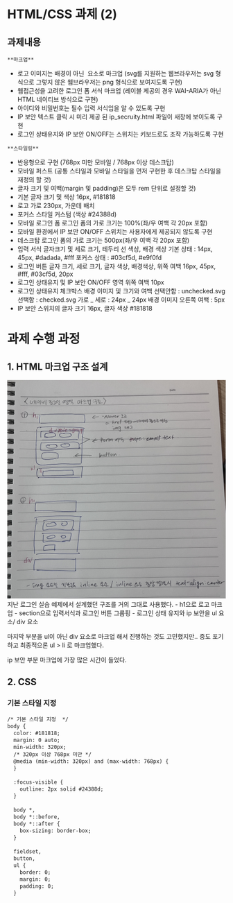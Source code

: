 # HTML/CSS 과제 (2)

## 과제내용

`**마크업**`

- 로고 이미지는 배경이 아닌 <img> 요소로 마크업
  (svg를 지원하는 웹브라우저는 svg 형식으로 그렇지 않은 웹브라우저는 png 형식으로 보여지도록 구현)
- 웹접근성을 고려한 로그인 폼 서식 마크업
  (레이블 제공의 경우 WAI-ARIA가 아닌 HTML 네이티브 방식으로 구현)
- 아이디와 비밀번호는 필수 입력 서식임을 알 수 있도록 구현
- IP 보안 텍스트 클릭 시 미리 제공 된 ip_secruity.html 파일이 새창에 보이도록 구현
- 로그인 상태유지와 IP 보안 ON/OFF는 스위치는 키보드로도 조작 가능하도록 구현

`**스타일링**`

- 반응형으로 구현 (768px 미만 모바일 / 768px 이상 데스크탑)
- 모바일 퍼스트 (공통 스타일과 모바일 스타일을 먼저 구현한 후 데스크탑 스타일을 재정의 할 것)
- 글자 크기 및 여백(margin 및 padding)은 모두 rem 단위로 설정할 것)
- 기본 글자 크기 및 색상
  16px, #181818
- 로고
  가로 230px, 가운데 배치
- 포커스 스타일 커스텀 (색상 #24388d)
- 모바일 로그인 폼 로그인 폼의 가로 크기는 100%(좌/우 여백 각 20px 포함)
- 모바일 환경에서 IP 보안 ON/OFF 스위치는 사용자에게 제공되지 않도록 구현
- 데스크탑 로그인 폼의 가로 크기는 500px(좌/우 여백 각 20px 포함)
- 입력 서식 글자크기 및 세로 크기, 테두리 선 색상, 배경 색상
  기본 상태 : 14px, 45px, #dadada, #fff
  포커스 상태 : #03cf5d, #e9f0fd
- 로그인 버튼 글자 크기, 세로 크기, 글자 색상, 배경색상, 위쪽 여백
  16px, 45px, #fff, #03cf5d, 20px
- 로그인 상태유지 및 IP 보안 ON/OFF 영역 위쪽 여백 10px
- 로그인 상태유지 체크박스 배경 이미지 및 크기와 여백
  선택안함 : unchecked.svg
  선택함 : checked.svg
  가로 _ 세로 : 24px _ 24px
  배경 이미지 오른쪽 여백 : 5px
- IP 보안 스위치의 글자 크기 16px, 글자 색상 #181818

# 과제 수행 과정

## 1. HTML 마크업 구조 설계

<img src="/IMG_4369.jpg">
지난 로그인 실습 예제에서 설계했던 구조를 거의 그대로 사용했다. 
- h1으로 로고 마크업 
- section으로 입력서식과 로그인 버튼 그룹핑 
- 로그인 상태 유지와 ip 보안을 ul 요소/ div 요소

마지막 부분을 ul이 아닌 div 요소로 마크업 해서 진행하는 것도 고민했지만.. 중도 포기하고 최종적으론 ul > li 로 마크업했다.

ip 보안 부분 마크업에 가장 많은 시간이 들었다.

## 2. CSS

### 기본 스타일 지정

```
/* 기본 스타일 지정  */
body {
  color: #181818;
  margin: 0 auto;
  min-width: 320px;
  /* 320px 이상 768px 미만 */
  @media (min-width: 320px) and (max-width: 768px) {
  }

  :focus-visible {
    outline: 2px solid #24388d;
  }

  body *,
  body *::before,
  body *::after {
    box-sizing: border-box;
  }

  fieldset,
  button,
  ul {
    border: 0;
    margin: 0;
    padding: 0;
  }
```
